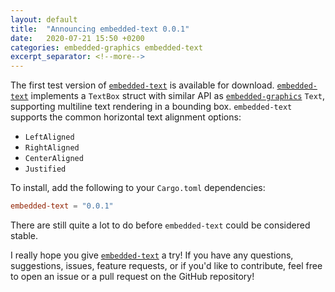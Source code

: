 ```yaml
---
layout: default
title:  "Announcing embedded-text 0.0.1"
date:   2020-07-21 15:50 +0200
categories: embedded-graphics embedded-text
excerpt_separator: <!--more-->
---
```


The first test version of [`embedded-text`] is available for download. [`embedded-text`]
implements a `TextBox` struct with similar API as [`embedded-graphics`] `Text`, supporting multiline
text rendering in a bounding box. `embedded-text` supports the common horizontal text alignment
options:

 * `LeftAligned`
 * `RightAligned`
 * `CenterAligned`
 * `Justified`

To install, add the following to your `Cargo.toml` dependencies:
```toml
embedded-text = "0.0.1"
```

<!--more-->

There are still quite a lot to do before `embedded-text` could be considered stable.

I really hope you give [`embedded-text`] a try! If you have any questions, suggestions, issues,
feature requests, or if you'd like to contribute, feel free to open an issue or a pull request on
the GitHub repository!

[`embedded-graphics`]: https://github.com/jamwaffles/embedded-graphics
[`embedded-text`]: https://github.com/bugadani/embedded-text
[docs.rs]: https://docs.rs/embedded-layout/
